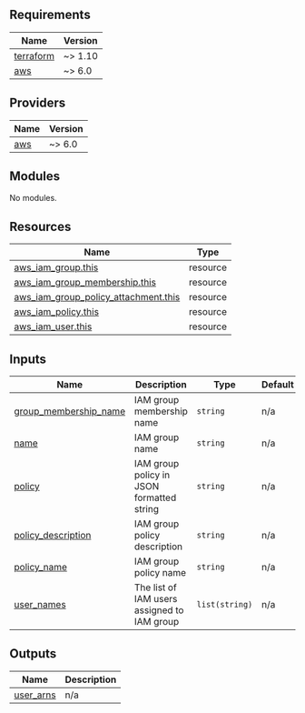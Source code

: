 <!-- BEGIN_TF_DOCS -->
## Requirements

| Name | Version |
|------|---------|
| <a name="requirement_terraform"></a> [terraform](#requirement\_terraform) | ~> 1.10 |
| <a name="requirement_aws"></a> [aws](#requirement\_aws) | ~> 6.0 |

## Providers

| Name | Version |
|------|---------|
| <a name="provider_aws"></a> [aws](#provider\_aws) | ~> 6.0 |

## Modules

No modules.

## Resources

| Name | Type |
|------|------|
| [aws_iam_group.this](https://registry.terraform.io/providers/hashicorp/aws/latest/docs/resources/iam_group) | resource |
| [aws_iam_group_membership.this](https://registry.terraform.io/providers/hashicorp/aws/latest/docs/resources/iam_group_membership) | resource |
| [aws_iam_group_policy_attachment.this](https://registry.terraform.io/providers/hashicorp/aws/latest/docs/resources/iam_group_policy_attachment) | resource |
| [aws_iam_policy.this](https://registry.terraform.io/providers/hashicorp/aws/latest/docs/resources/iam_policy) | resource |
| [aws_iam_user.this](https://registry.terraform.io/providers/hashicorp/aws/latest/docs/resources/iam_user) | resource |

## Inputs

| Name | Description | Type | Default | Required |
|------|-------------|------|---------|:--------:|
| <a name="input_group_membership_name"></a> [group\_membership\_name](#input\_group\_membership\_name) | IAM group membership name | `string` | n/a | yes |
| <a name="input_name"></a> [name](#input\_name) | IAM group name | `string` | n/a | yes |
| <a name="input_policy"></a> [policy](#input\_policy) | IAM group policy in JSON formatted string | `string` | n/a | yes |
| <a name="input_policy_description"></a> [policy\_description](#input\_policy\_description) | IAM group policy description | `string` | n/a | yes |
| <a name="input_policy_name"></a> [policy\_name](#input\_policy\_name) | IAM group policy name | `string` | n/a | yes |
| <a name="input_user_names"></a> [user\_names](#input\_user\_names) | The list of IAM users assigned to IAM group | `list(string)` | n/a | yes |

## Outputs

| Name | Description |
|------|-------------|
| <a name="output_user_arns"></a> [user\_arns](#output\_user\_arns) | n/a |
<!-- END_TF_DOCS -->
